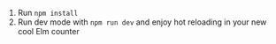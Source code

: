 1. Run `npm install` 
2. Run dev mode with `npm run dev` and enjoy hot reloading in your new cool Elm counter
